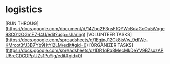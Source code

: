 # logistics




[RUN THROUG] (https://docs.google.com/document/d/14Zbo2F3qsFfQYWcBdaGcOu5iVqge98C01zOGmF7-l4U/edit?usp=sharing)
[VOLUNTEER TASKS] (https://docs.google.com/spreadsheets/d/1EgjnJ12Ck8isVw_9dIWe-KMrcot3fJ3B7Yb9HtYl2LM/edit#gid=0)
[ÔRGANIZER TASKS] (https://docs.google.com/spreadsheets/d/1DR1qRq8MecMkDeYV9BZsxzAPU6reCDCDPpUZs1PuYig/edit#gid=0)
